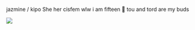  
jazmine / kipo 
She her cisfem wlw i am fifteen 
🍉
tou and tord are my buds

![](https://media.tenor.com/u93BYpeoxlIAAAAM/slushynoobz-hamzah-the-fantastic.gif)
